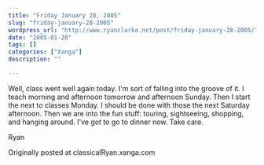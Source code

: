 ```yaml
---
title: "Friday January 28, 2005"
slug: "friday-january-28-2005"
wordpress_url: "http://www.ryanclarke.net/post/friday-january-28-2005/"
date: "2005-01-28"
tags: []
categories: ["Xanga"]
description: ""

---
```


Well, class went well again today. I'm sort of falling into the groove of it. I teach morning and afternoon tomorrow and afternoon Sunday. Then I start the next to classes Monday. I should be done with those the next Saturday afternoon. Then we are into the fun stuff: touring, sightseeing, shopping, and hanging around. I've got to go to dinner now. Take care.

Ryan

Originally posted at classicalRyan.xanga.com

